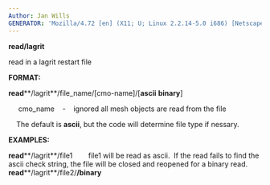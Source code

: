 ```yaml
---
Author: Jan Wills
GENERATOR: 'Mozilla/4.72 [en] (X11; U; Linux 2.2.14-5.0 i686) [Netscape]'
---
```


 **read/lagrit**

  read in a lagrit restart file

 **FORMAT:**

  **read****/lagrit**/file\_name/[cmo-name]/[**ascii**
  **binary**]

       cmo\_name    -    ignored all mesh objects are read from the
  file

      The default is **ascii**, but the code will determine file type
  if nessary.

 **EXAMPLES:**

  **read****/lagrit**/file1        file1 will be read as ascii.  If
  the read fails to find the ascii check string, the file will be
  closed and reopened for a binary read.
  **read****/lagrit**/file2/**/binary**
